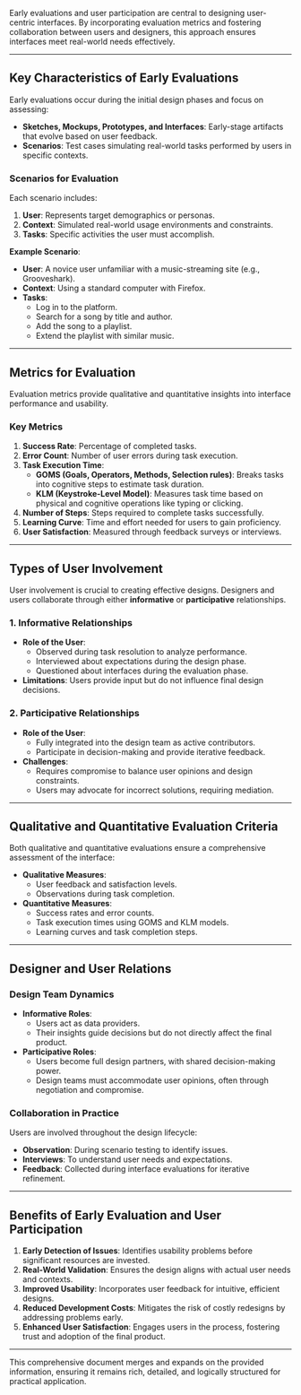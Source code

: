 Early evaluations and user participation are central to designing user-centric interfaces. By incorporating evaluation metrics and fostering collaboration between users and designers, this approach ensures interfaces meet real-world needs effectively.

---

## **Key Characteristics of Early Evaluations**

Early evaluations occur during the initial design phases and focus on assessing:

- **Sketches, Mockups, Prototypes, and Interfaces**: Early-stage artifacts that evolve based on user feedback.
- **Scenarios**: Test cases simulating real-world tasks performed by users in specific contexts.

### **Scenarios for Evaluation**

Each scenario includes:

1. **User**: Represents target demographics or personas.
2. **Context**: Simulated real-world usage environments and constraints.
3. **Tasks**: Specific activities the user must accomplish.

**Example Scenario**:

- **User**: A novice user unfamiliar with a music-streaming site (e.g., Grooveshark).
- **Context**: Using a standard computer with Firefox.
- **Tasks**:
    - Log in to the platform.
    - Search for a song by title and author.
    - Add the song to a playlist.
    - Extend the playlist with similar music.

---

## **Metrics for Evaluation**

Evaluation metrics provide qualitative and quantitative insights into interface performance and usability.

### **Key Metrics**

1. **Success Rate**: Percentage of completed tasks.
2. **Error Count**: Number of user errors during task execution.
3. **Task Execution Time**:
    - **GOMS (Goals, Operators, Methods, Selection rules)**: Breaks tasks into cognitive steps to estimate task duration.
    - **KLM (Keystroke-Level Model)**: Measures task time based on physical and cognitive operations like typing or clicking.
4. **Number of Steps**: Steps required to complete tasks successfully.
5. **Learning Curve**: Time and effort needed for users to gain proficiency.
6. **User Satisfaction**: Measured through feedback surveys or interviews.

---

## **Types of User Involvement**

User involvement is crucial to creating effective designs. Designers and users collaborate through either **informative** or **participative** relationships.

### **1. Informative Relationships**

- **Role of the User**:
    - Observed during task resolution to analyze performance.
    - Interviewed about expectations during the design phase.
    - Questioned about interfaces during the evaluation phase.
- **Limitations**: Users provide input but do not influence final design decisions.

### **2. Participative Relationships**

- **Role of the User**:
    - Fully integrated into the design team as active contributors.
    - Participate in decision-making and provide iterative feedback.
- **Challenges**:
    - Requires compromise to balance user opinions and design constraints.
    - Users may advocate for incorrect solutions, requiring mediation.

---

## **Qualitative and Quantitative Evaluation Criteria**

Both qualitative and quantitative evaluations ensure a comprehensive assessment of the interface:

- **Qualitative Measures**:
    - User feedback and satisfaction levels.
    - Observations during task completion.
- **Quantitative Measures**:
    - Success rates and error counts.
    - Task execution times using GOMS and KLM models.
    - Learning curves and task completion steps.

---

## **Designer and User Relations**

### **Design Team Dynamics**

- **Informative Roles**:
    - Users act as data providers.
    - Their insights guide decisions but do not directly affect the final product.
- **Participative Roles**:
    - Users become full design partners, with shared decision-making power.
    - Design teams must accommodate user opinions, often through negotiation and compromise.

### **Collaboration in Practice**

Users are involved throughout the design lifecycle:

- **Observation**: During scenario testing to identify issues.
- **Interviews**: To understand user needs and expectations.
- **Feedback**: Collected during interface evaluations for iterative refinement.

---

## **Benefits of Early Evaluation and User Participation**

1. **Early Detection of Issues**: Identifies usability problems before significant resources are invested.
2. **Real-World Validation**: Ensures the design aligns with actual user needs and contexts.
3. **Improved Usability**: Incorporates user feedback for intuitive, efficient designs.
4. **Reduced Development Costs**: Mitigates the risk of costly redesigns by addressing problems early.
5. **Enhanced User Satisfaction**: Engages users in the process, fostering trust and adoption of the final product.

---

This comprehensive document merges and expands on the provided information, ensuring it remains rich, detailed, and logically structured for practical application.